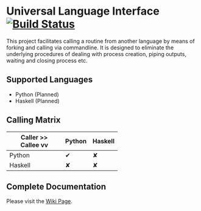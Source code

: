 # Universal Language Interface [![Build Status](https://travis-ci.org/UltimatePea/UniversalLanguageInterface.svg?branch=master)](https://travis-ci.org/UltimatePea/UniversalLanguageInterface)

This project facilitates calling a routine from another language by means of forking and calling via commandline. 
It is designed to eliminate the underlying procedures of dealing with process creation, piping outputs, waiting and closing process etc. 

## Supported Languages

- Python (Planned)
- Haskell (Planned)

## Calling Matrix

| Caller >> <br> Callee vv | Python | Haskell |
| ---                      | ---    | ---     |
| Python                   | ✔      | ✘       |
| Haskell                  | ✘      | ✘       |

## Complete Documentation

Please visit the [Wiki Page](https://github.com/UltimatePea/UniversalLanguageInterface/wiki).


